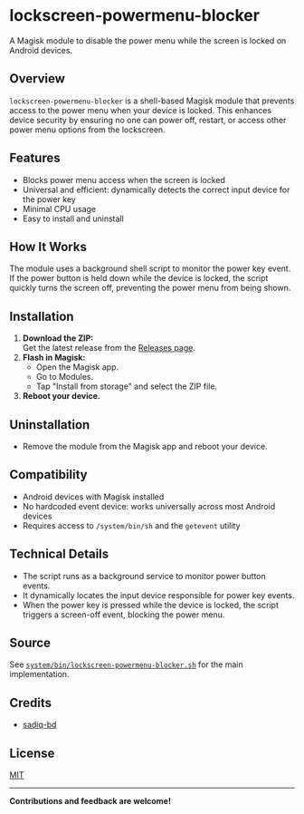 <p align="left"> <img src="https://api.sadiq.us.to/app/github/repo/lockscreen-powermenu-blocker/views?nocache=true" alt="" /> </p>

# lockscreen-powermenu-blocker

A Magisk module to disable the power menu while the screen is locked on Android devices.

## Overview

`lockscreen-powermenu-blocker` is a shell-based Magisk module that prevents access to the power menu when your device is locked. This enhances device security by ensuring no one can power off, restart, or access other power menu options from the lockscreen.

## Features

- Blocks power menu access when the screen is locked
- Universal and efficient: dynamically detects the correct input device for the power key
- Minimal CPU usage
- Easy to install and uninstall

## How It Works

The module uses a background shell script to monitor the power key event. If the power button is held down while the device is locked, the script quickly turns the screen off, preventing the power menu from being shown.

## Installation

1. **Download the ZIP:**  
   Get the latest release from the [Releases page](https://github.com/sadiq-bd/lockscreen-powermenu-blocker/releases).
2. **Flash in Magisk:**  
   - Open the Magisk app.
   - Go to Modules.
   - Tap "Install from storage" and select the ZIP file.
3. **Reboot your device.**

## Uninstallation

- Remove the module from the Magisk app and reboot your device.

## Compatibility

- Android devices with Magisk installed
- No hardcoded event device: works universally across most Android devices
- Requires access to `/system/bin/sh` and the `getevent` utility

## Technical Details

- The script runs as a background service to monitor power button events.
- It dynamically locates the input device responsible for power key events.
- When the power key is pressed while the device is locked, the script triggers a screen-off event, blocking the power menu.

## Source

See [`system/bin/lockscreen-powermenu-blocker.sh`](system/bin/lockscreen-powermenu-blocker.sh) for the main implementation.

## Credits

- [sadiq-bd](https://github.com/sadiq-bd)

## License

[MIT](LICENSE)

---

**Contributions and feedback are welcome!**
